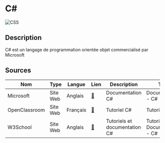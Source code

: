 # C#

![CSS](https://mono.software/2018/02/23/c-tips/header.jpg "Image de c#")


## Description

C# est un langage de programmation orientée objet commercialisé par Microsoft

## Sources

Nom | Type | Langue | Lien | Description | Tags | Note
 --- | --- | --- | --- | --- | --- | --- 
Microsoft|Site Web|Anglais|[:link:](https://learn.microsoft.com/en-us/dotnet/csharp/)|Documentation C#|Documentation - C#|3/5
| OpenClassroom|Site Web|Français|[:link:](https://openclassrooms.com/fr/courses/7973891-apprenez-a-programmer-en-c)|Tutoriel C#|Tutoriel - C#|3/5
| W3School|Site Web|Anglais|[:link:](https://www.w3schools.com/cs/index.php)|Tutoriels et documentation C#|Tutoriel- Documentation - C#|3/5


